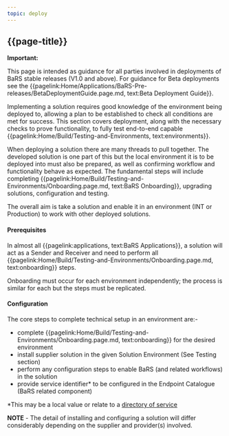 ```yaml
---
topic: deploy
---
```

## {{page-title}}

<div markdown="span" class="alert alert-warning" role="alert"><i class="fa fa-warning"></i><b> Important:</b>
<p>
This page is intended as guidance for all parties involved in deployments of BaRS stable releases (V1.0 and above). For guidance for Beta deployments see the {{pagelink:Home/Applications/BaRS-Pre-releases/BetaDeploymentGuide.page.md, text:Beta Deployment Guide}}.
</p>
</div>

Implementing a solution requires good knowledge of the environment being deployed to, allowing a plan to be established to check all conditions are met for success. This section covers deployment, along with the necessary checks to prove functionality, to fully test end-to-end capable {{pagelink:Home/Build/Testing-and-Environments, text:environments}}. 

When deploying a solution there are many threads to pull together. The developed solution is one part of this but the local environment it is to be deployed into must also be prepared, as well as  confirming workflow and functionality behave as expected. The fundamental steps will include completing {{pagelink:Home/Build/Testing-and-Environments/Onboarding.page.md, text:BaRS Onboarding}}, upgrading solutions, configuration and testing.

The overall aim is take a solution and enable it in an environment (INT or Production) to work with other deployed solutions. 

#### Prerequisites
In almost all {{pagelink:applications, text:BaRS Applications}}, a solution will act as a Sender and Receiver and need to perform all {{pagelink:Home/Build/Testing-and-Environments/Onboarding.page.md, text:onboarding}} steps. 

Onboarding must occur for each environment independently; the process is similar for each but the steps must be replicated. 

#### Configuration
The core steps to complete technical setup in an environment are:-
* complete {{pagelink:Home/Build/Testing-and-Environments/Onboarding.page.md, text:onboarding}} for the desired environment
* install supplier solution in the given Solution Environment (See Testing section)
* perform any configuration steps to enable BaRS (and related workflows) in the solution 
* provide service identifier* to be configured in the Endpoint Catalogue (BaRS related component)

*This may be a local value or relate to a [directory of service](https://digital.nhs.uk/services/directory-of-services-dos)

**NOTE** - The detail of installing and configuring a solution will differ considerably depending on the supplier and provider(s) involved.